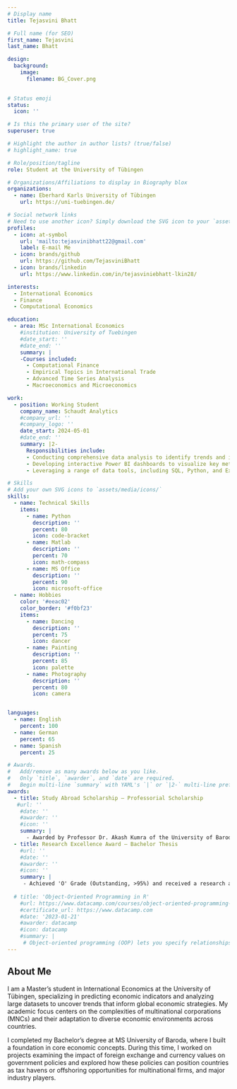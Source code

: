 ```yaml
---
# Display name
title: Tejasvini Bhatt

# Full name (for SEO)
first_name: Tejasvini
last_name: Bhatt

design:
  background:
    image:
      filename: BG_Cover.png
    

# Status emoji
status:
  icon: ''

# Is this the primary user of the site?
superuser: true

# Highlight the author in author lists? (true/false)
# highlight_name: true

# Role/position/tagline
role: Student at the University of Tübingen

# Organizations/Affiliations to display in Biography blox
organizations:
  - name: Eberhard Karls University of Tübingen
    url: https://uni-tuebingen.de/

# Social network links
# Need to use another icon? Simply download the SVG icon to your `assets/media/icons/` folder.
profiles:
  - icon: at-symbol
    url: 'mailto:tejasvinibhatt22@gmail.com'
    label: E-mail Me
  - icon: brands/github
    url: https://github.com/TejasviniBhatt
  - icon: brands/linkedin
    url: https://www.linkedin.com/in/tejasviniebhatt-lkin28/

interests:
  - International Economics
  - Finance
  - Computational Economics

education:
  - area: MSc International Economics
    #institution: University of Tuebingen 
    #date_start: ''
    #date_end: ''
    summary: |
    -Courses included:
      - Computational Finance
      - Empirical Topics in International Trade
      - Advanced Time Series Analysis
      - Macroeconomics and Microeconomics

work:
  - position: Working Student 
    company_name: Schaudt Analytics
    #company_url: ''
    #company_logo: ''
    date_start: 2024-05-01
    #date_end: ''
    summary: |2-
      Responsibilities include:
      - Conducting comprehensive data analysis to identify trends and improve efficiency across various projects.
      - Developing interactive Power BI dashboards to visualize key metrics and support data-driven decision-making.
      - Leveraging a range of data tools, including SQL, Python, and Excel, to extract, manipulate, and analyze data, ensuring robust and actionable insights for diverse operational needs.

# Skills
# Add your own SVG icons to `assets/media/icons/`
skills:
  - name: Technical Skills
    items:
      - name: Python
        description: ''
        percent: 80
        icon: code-bracket
      - name: Matlab
        description: ''
        percent: 70
        icon: math-compass
      - name: MS Office
        description: ''
        percent: 90
        icon: microsoft-office
  - name: Hobbies
    color: '#eeac02'
    color_border: '#f0bf23'
    items:
      - name: Dancing
        description: ''
        percent: 75
        icon: dancer
      - name: Painting
        description: ''
        percent: 85
        icon: palette
      - name: Photography
        description: ''
        percent: 80
        icon: camera


languages:
  - name: English
    percent: 100
  - name: German
    percent: 65
  - name: Spanish
    percent: 25

# Awards.
#   Add/remove as many awards below as you like.
#   Only `title`, `awarder`, and `date` are required.
#   Begin multi-line `summary` with YAML's `|` or `|2-` multi-line prefix and indent 2 spaces below.
awards:
  - title: Study Abroad Scholarship — Professorial Scholarship
   #url: ''
    #date: ''
    #awarder: ''
    #icon: ''
    summary: |
      - Awarded by Professor Dr. Akash Kumra of the University of Baroda for academic exellence, INR 500,000 (€5,600)
  - title: Research Excellence Award — Bachelor Thesis
    #url: ''
    #date: ''
    #awarder: ''
    #icon: ''
    summary: |
     - Achieved 'O' Grade (Outstanding, >95%) and received a research award from a jury of esteemed Economics professors for exemplary research conducted during the Bachelor's thesis.
      
  # title: 'Object-Oriented Programming in R'
    #url: https://www.datacamp.com/courses/object-oriented-programming-with-s3-and-r6-in-r
    #certificate_url: https://www.datacamp.com
    #date: '2023-01-21'
    #awarder: datacamp
    #icon: datacamp
    #summary: |
     # Object-oriented programming (OOP) lets you specify relationships between functions and the objects that they can act on, helping you manage complexity in your code. This is an intermediate level course, providing an introduction to OOP, using the S3 and R6 systems. S3 is a great day-to-day R programming tool that simplifies some of the functions that you write. R6 is especially useful for industry-specific analyses, working with web APIs, and building GUIs.
---
```


## About Me

I am a Master’s student in International Economics at the University of Tübingen, specializing in predicting economic indicators and analyzing large datasets to uncover trends that inform global economic strategies. My academic focus centers on the complexities of multinational corporations (MNCs) and their adaptation to diverse economic environments across countries.

I completed my Bachelor’s degree at MS University of Baroda, where I built a foundation in core economic concepts. During this time, I worked on projects examining the impact of foreign exchange and currency values on government policies and explored how these policies can position countries as tax havens or offshoring opportunities for multinational firms, and major industry players.